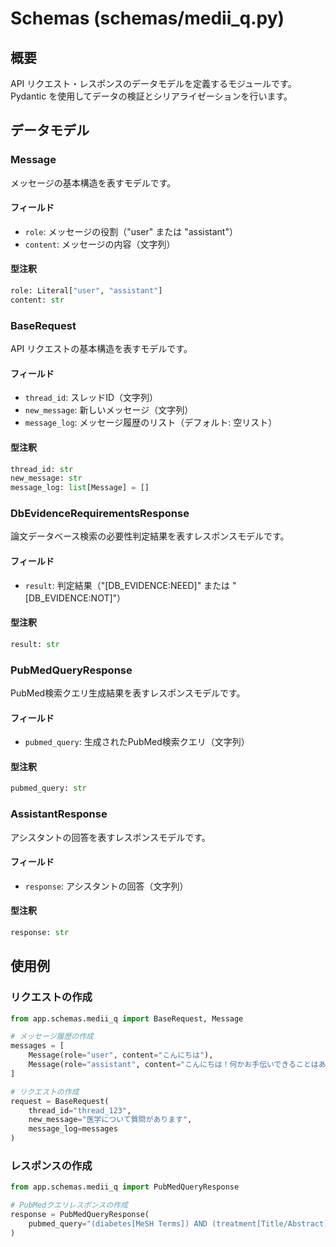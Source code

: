 # Schemas (schemas/medii_q.py)

## 概要
API リクエスト・レスポンスのデータモデルを定義するモジュールです。Pydantic を使用してデータの検証とシリアライゼーションを行います。

## データモデル

### Message
メッセージの基本構造を表すモデルです。

#### フィールド
- `role`: メッセージの役割（"user" または "assistant"）
- `content`: メッセージの内容（文字列）

#### 型注釈
```python
role: Literal["user", "assistant"]
content: str
```

### BaseRequest
API リクエストの基本構造を表すモデルです。

#### フィールド
- `thread_id`: スレッドID（文字列）
- `new_message`: 新しいメッセージ（文字列）
- `message_log`: メッセージ履歴のリスト（デフォルト: 空リスト）

#### 型注釈
```python
thread_id: str
new_message: str
message_log: list[Message] = []
```

### DbEvidenceRequirementsResponse
論文データベース検索の必要性判定結果を表すレスポンスモデルです。

#### フィールド
- `result`: 判定結果（"[DB_EVIDENCE:NEED]" または "[DB_EVIDENCE:NOT]"）

#### 型注釈
```python
result: str
```

### PubMedQueryResponse
PubMed検索クエリ生成結果を表すレスポンスモデルです。

#### フィールド
- `pubmed_query`: 生成されたPubMed検索クエリ（文字列）

#### 型注釈
```python
pubmed_query: str
```

### AssistantResponse
アシスタントの回答を表すレスポンスモデルです。

#### フィールド
- `response`: アシスタントの回答（文字列）

#### 型注釈
```python
response: str
```

## 使用例

### リクエストの作成
```python
from app.schemas.medii_q import BaseRequest, Message

# メッセージ履歴の作成
messages = [
    Message(role="user", content="こんにちは"),
    Message(role="assistant", content="こんにちは！何かお手伝いできることはありますか？")
]

# リクエストの作成
request = BaseRequest(
    thread_id="thread_123",
    new_message="医学について質問があります",
    message_log=messages
)
```

### レスポンスの作成
```python
from app.schemas.medii_q import PubMedQueryResponse

# PubMedクエリレスポンスの作成
response = PubMedQueryResponse(
    pubmed_query="(diabetes[MeSH Terms]) AND (treatment[Title/Abstract])"
)
```
